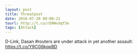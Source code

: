 ```yaml
---
layout: post
title: Threatpost
date: 2018-07-20 00:00:21
tourl: http://t.co/rD9Wvdqf3e
tags: [Attack]
---
```

D-Link, Dasan #routers are under attack in yet another assault: https://t.co/Y9CG6kqpBD